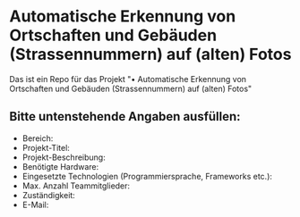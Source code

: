 # Automatische Erkennung von Ortschaften und Gebäuden (Strassennummern) auf (alten) Fotos
Das ist ein Repo für das Projekt "•	Automatische Erkennung von Ortschaften und Gebäuden (Strassennummern) auf (alten) Fotos"

## Bitte untenstehende Angaben ausfüllen:
- Bereich:
- Projekt-Titel:
- Projekt-Beschreibung:
- Benötigte Hardware:
- Eingesetzte Technologien (Programmiersprache, Frameworks etc.):
- Max. Anzahl Teammitglieder:
- Zuständigkeit:
- E-Mail:
